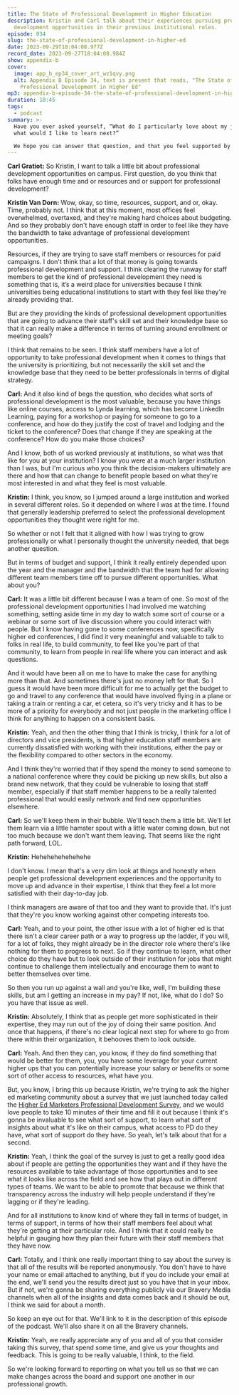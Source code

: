 ```yaml
---
title: The State of Professional Development in Higher Education
description: Kristin and Carl talk about their experiences pursuing professional
  development opportunities in their previous institutional roles.
episode: 034
slug: the-state-of-professional-development-in-higher-ed
date: 2023-09-29T18:04:08.977Z
record_date: 2023-09-27T18:04:08.984Z
show: appendix-b
cover:
  image: app_b_ep34_cover_art_wz1qvy.png
  alt: Appendix B Episode 34, text is present that reads, "The State of
    Professional Development in Higher Ed"
mp3: appendix-b-episode-34-the-state-of-professional-development-in-higher-education.mp3
duration: 10:45
tags:
  - podcast
summary: >-
  Have you ever asked yourself, “What do I particularly love about my job, and
  what would I like to learn next?” 

  We hope you can answer that question, and that you feel supported by your managers whenever you express an interest in professional development opportunities. Today we talk about our own experiences with professional development, and about the various challenges folks face regardless of what school they represent.
---
```

**Carl Gratiot:**
So Kristin, I want to talk a little bit about professional development opportunities on campus. First question, do you think that folks have enough time and or resources and or support for professional development?

**Kristin Van Dorn:**
Wow, okay, so time, resources, support, and or, okay. Time, probably not. I think that at this moment, most offices feel overwhelmed, overtaxed, and they're making hard choices about budgeting. And so they probably don't have enough staff in order to feel like they have the bandwidth to take advantage of professional development opportunities.

Resources, if they are trying to save staff members or resources for paid campaigns. I don't think that a lot of that money is going towards professional development and support. I think clearing the runway for staff members to get the kind of professional development they need is something that is, it’s a weird place for universities because I think universities being educational institutions to start with they feel like they're already providing that.

But are they providing the kinds of professional development opportunities that are going to advance their staff's skill set and their knowledge base so that it can really make a difference in terms of turning around enrollment or meeting goals?

I think that remains to be seen. I think staff members have a lot of opportunity to take professional development when it comes to things that the university is prioritizing, but not necessarily the skill set and the knowledge base that they need to be better professionals in terms of digital strategy.

**Carl:**
And it also kind of begs the question, who decides what sorts of professional development is the most valuable, because you have things like online courses, access to Lynda learning, which has become LinkedIn Learning, paying for a workshop or paying for someone to go to a conference, and how do they justify the cost of travel and lodging and the ticket to the conference? Does that change if they are speaking at the conference? How do you make those choices?

And I know, both of us worked previously at institutions, so what was that like for you at your institution? I know you were at a much larger institution than I was, but I'm curious who you think the decision-makers ultimately are there and how that can change to benefit people based on what they're most interested in and what they feel is most valuable.

**Kristin:**
I think, you know, so I jumped around a large institution and worked in several different roles. So it depended on where I was at the time. I found that generally leadership preferred to select the professional development opportunities they thought were right for me.

So whether or not I felt that it aligned with how I was trying to grow professionally or what I personally thought the university needed, that begs another question.

But in terms of budget and support, I think it really entirely depended upon the year and the manager and the bandwidth that the team had for allowing different team members time off to pursue different opportunities. What about you?

**Carl:**
It was a little bit different because I was a team of one. So most of the professional development opportunities I had involved me watching something, setting aside time in my day to watch some sort of course or a webinar or some sort of live discussion where you could interact with people. But I know having gone to some conferences now, specifically higher ed conferences, I did find it very meaningful and valuable to talk to folks in real life, to build community, to feel like you're part of that community, to learn from people in real life where you can interact and ask questions.

And it would have been all on me to have to make the case for anything more than that. And sometimes there's just no money left for that. So I guess it would have been more difficult for me to actually get the budget to go and travel to any conference that would have involved flying in a plane or taking a train or renting a car, et cetera, so it's very tricky and it has to be more of a priority for everybody and not just people in the marketing office I think for anything to happen on a consistent basis.

**Kristin:**
Yeah, and then the other thing that I think is tricky, I think for a lot of directors and vice presidents, is that higher education staff members are currently dissatisfied with working with their institutions, either the pay or the flexibility compared to other sectors in the economy.

And I think they're worried that if they spend the money to send someone to a national conference where they could be picking up new skills, but also a brand new network, that they could be vulnerable to losing that staff member, especially if that staff member happens to be a really talented professional that would easily network and find new opportunities elsewhere.

**Carl:**
So we'll keep them in their bubble. We'll teach them a little bit. We'll let them learn via a little hamster spout with a little water coming down, but not too much because we don't want them leaving. That seems like the right path forward, LOL.

**Kristin:**
Hehehehehehehehe

I don't know. I mean that's a very dim look at things and honestly when people get professional development experiences and the opportunity to move up and advance in their expertise, I think that they feel a lot more satisfied with their day-to-day job.

I think managers are aware of that too and they want to provide that. It's just that they're you know working against other competing interests too.

**Carl:**
Yeah, and to your point, the other issue with a lot of higher ed is that there isn't a clear career path or a way to progress up the ladder, if you will, for a lot of folks, they might already be in the director role where there's like nothing for them to progress to next. So if they continue to learn, what other choice do they have but to look outside of their institution for jobs that might continue to challenge them intellectually and encourage them to want to better themselves over time.

So then you run up against a wall and you're like, well, I'm building these skills, but am I getting an increase in my pay? If not, like, what do I do? So you have that issue as well.

**Kristin:**
Absolutely, I think that as people get more sophisticated in their expertise, they may run out of the joy of doing their same position. And once that happens, if there's no clear logical next step for where to go from there within their organization, it behooves them to look outside.

**Carl:**
Yeah. And then they can, you know, if they do find something that would be better for them, you, you have some leverage for your current higher ups that you can potentially increase your salary or benefits or some sort of other access to resources, what have you.

But, you know, I bring this up because Kristin, we're trying to ask the higher ed marketing community about a survey that we just launched today called the [Higher Ed Marketers Professional Development Survey](https://www.surveymonkey.com/r/higher-ed-professional-development), and we would love people to take 10 minutes of their time and fill it out because I think it's gonna be invaluable to see what sort of support, to learn what sort of insights about what it's like on their campus, what access to PD do they have, what sort of support do they have. So yeah, let's talk about that for a second.

**Kristin:**
Yeah, I think the goal of the survey is just to get a really good idea about if people are getting the opportunities they want and if they have the resources available to take advantage of those opportunities and to see what it looks like across the field and see how that plays out in different types of teams. We want to be able to promote that because we think that transparency across the industry will help people understand if they're lagging or if they're leading.

And for all institutions to know kind of where they fall in terms of budget, in terms of support, in terms of how their staff members feel about what they're getting at their particular role. And I think that it could really be helpful in gauging how they plan their future with their staff members that they have now.

**Carl:**
Totally, and I think one really important thing to say about the survey is that all of the results will be reported anonymously. You don't have to have your name or email attached to anything, but if you do include your email at the end, we'll send you the results direct just so you have that in your inbox. But if not, we're gonna be sharing everything publicly via our Bravery Media channels when all of the insights and data comes back and it should be out, I think we said for about a month.

So keep an eye out for that. We'll link to it in the description of this episode of the podcast. We'll also share it on all the Bravery channels.

**Kristin:**
Yeah, we really appreciate any of you and all of you that consider taking this survey, that spend some time, and give us your thoughts and feedback. This is going to be really valuable, I think, to the field.

So we're looking forward to reporting on what you tell us so that we can make changes across the board and support one another in our professional growth.
